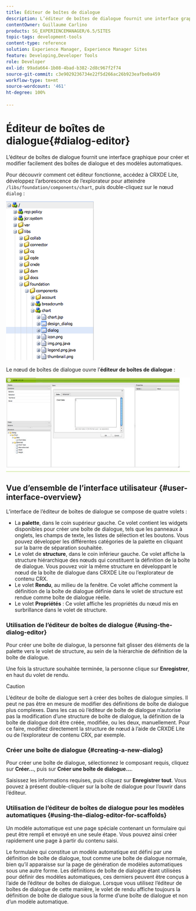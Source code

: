 ```yaml
---
title: Éditeur de boîtes de dialogue
description: L’éditeur de boîtes de dialogue fournit une interface graphique pour créer et modifier facilement des boîtes de dialogue et des modèles automatiques.
contentOwner: Guillaume Carlino
products: SG_EXPERIENCEMANAGER/6.5/SITES
topic-tags: development-tools
content-type: reference
solution: Experience Manager, Experience Manager Sites
feature: Developing,Developer Tools
role: Developer
exl-id: 99ada664-1b08-4bad-b382-2d8c967f2f74
source-git-commit: c3e9029236734e22f5d266ac26b923eafbe0a459
workflow-type: tm+mt
source-wordcount: '461'
ht-degree: 100%

---
```


# Éditeur de boîtes de dialogue{#dialog-editor}

L’éditeur de boîtes de dialogue fournit une interface graphique pour créer et modifier facilement des boîtes de dialogue et des modèles automatiques.

Pour découvrir comment cet éditeur fonctionne, accédez à CRXDE Lite, développez l’arborescence de l’explorateur pour atteindre `/libs/foundation/components/chart`, puis double-cliquez sur le nœud `dialog` :

![chlimage_1-247](assets/chlimage_1-247.png)

Le nœud de boîtes de dialogue ouvre l’**éditeur de boîtes de dialogue** :

![screen_shot_2012-02-01at25033pm](assets/screen_shot_2012-02-01at25033pm.png)

## Vue d’ensemble de l’interface utilisateur {#user-interface-overview}

L’interface de l’éditeur de boîtes de dialogue se compose de quatre volets :

* La **palette**, dans le coin supérieur gauche. Ce volet contient les widgets disponibles pour créer une boîte de dialogue, tels que les panneaux à onglets, les champs de texte, les listes de sélection et les boutons. Vous pouvez développer les différentes catégories de la palette en cliquant sur la barre de séparation souhaitée.
* Le volet de **structure**, dans le coin inférieur gauche. Ce volet affiche la structure hiérarchique des nœuds qui constituent la définition de la boîte de dialogue. Vous pouvez voir la même structure en développant le nœud de la boîte de dialogue dans CRXDE Lite ou l’explorateur de contenu CRX.
* Le volet **Rendu**, au milieu de la fenêtre. Ce volet affiche comment la définition de la boîte de dialogue définie dans le volet de structure est rendue comme boîte de dialogue réelle.
* Le volet **Propriétés** : Ce volet affiche les propriétés du nœud mis en surbrillance dans le volet de structure.

### Utilisation de l’éditeur de boîtes de dialogue {#using-the-dialog-editor}

Pour créer une boîte de dialogue, la personne fait glisser des éléments de la palette vers le volet de structure, au sein de la hiérarchie de définition de la boîte de dialogue.

Une fois la structure souhaitée terminée, la personne clique sur **Enregistrer**, en haut du volet de rendu.

>[!CAUTION]
>
>L’éditeur de boîte de dialogue sert à créer des boîtes de dialogue simples. Il peut ne pas être en mesure de modifier des définitions de boîte de dialogue plus complexes. Dans les cas où l’éditeur de boîte de dialogue n’autorise pas la modification d’une structure de boîte de dialogue, la définition de la boîte de dialogue doit être créée, modifiée, ou les deux, manuellement. Pour ce faire, modifiez directement la structure de nœud à l’aide de CRXDE Lite ou de l’explorateur de contenu CRX, par exemple.

### Créer une boîte de dialogue {#creating-a-new-dialog}

Pour créer une boîte de dialogue, sélectionnez le composant requis, cliquez sur **Créer...**, puis sur **Créer une boîte de dialogue...**.

Saisissez les informations requises, puis cliquez sur **Enregistrer tout**. Vous pouvez à présent double-cliquer sur la boîte de dialogue pour l’ouvrir dans l’éditeur.

### Utilisation de l’éditeur de boîtes de dialogue pour les modèles automatiques {#using-the-dialog-editor-for-scaffolds}

Un modèle automatique est une page spéciale contenant un formulaire qui peut être rempli et envoyé en une seule étape. Vous pouvez ainsi créer rapidement une page à partir du contenu saisi.

Le formulaire qui constitue un modèle automatique est défini par une définition de boîte de dialogue, tout comme une boîte de dialogue normale, bien qu’il apparaisse sur la page de génération de modèles automatiques sous une autre forme. Les définitions de boîte de dialogue étant utilisées pour définir des modèles automatiques, ces derniers peuvent être conçus à l’aide de l’éditeur de boîtes de dialogue. Lorsque vous utilisez l’éditeur de boîtes de dialogue de cette manière, le volet de rendu affiche toujours la définition de boîte de dialogue sous la forme d’une boîte de dialogue et non d’un modèle automatique.
